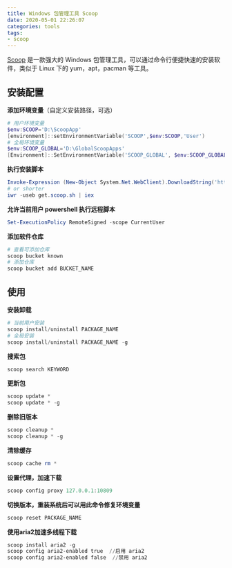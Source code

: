 ```yaml
---
title: Windows 包管理工具 Scoop
date: 2020-05-01 22:26:07
categories: tools
tags:
- scoop
---
```


[Scoop](https://scoop.sh/) 是一款强大的 Windows 包管理工具，可以通过命令行便捷快速的安装软件，类似于 Linux 下的 yum，apt，pacman 等工具。

##  安装配置

**添加环境变量**（自定义安装路径，可选）

```powershell
# 用户环境变量
$env:SCOOP='D:\ScoopApp'
[environment]::setEnvironmentVariable('SCOOP',$env:SCOOP,'User')
# 全局环境变量
$env:SCOOP_GLOBAL='D:\GlobalScoopApps'
[Environment]::SetEnvironmentVariable('SCOOP_GLOBAL', $env:SCOOP_GLOBAL, 'Machine')
```

<!-- more -->

**执行安装脚本**

```powershell
Invoke-Expression (New-Object System.Net.WebClient).DownloadString('https://get.scoop.sh')
# or shorter
iwr -useb get.scoop.sh | iex
```

**允许当前用户 powershell  执行远程脚本**

```powershell
Set-ExecutionPolicy RemoteSigned -scope CurrentUser
```

**添加软件仓库**

```powershell
# 查看可添加仓库
scoop bucket known
# 添加仓库
scoop bucket add BUCKET_NAME
```

## 使用

**安装卸载**

```powershell
# 当前用户安装
scoop install/uninstall PACKAGE_NAME
# 全局安装
scoop install/uninstall PACKAGE_NAME -g
```

**搜索包**

```powershell
scoop search KEYWORD
```

**更新包**

```powershell
scoop update *
scoop update * -g
```

**删除旧版本**

```powershell
scoop cleanup *
scoop cleanup * -g
```

**清除缓存**

```powershell
scoop cache rm *
```

**设置代理，加速下载**

```powershell
scoop config proxy 127.0.0.1:10809
```

**切换版本，重装系统后可以用此命令修复环境变量**

```powershell
scoop reset PACKAGE_NAME
```

**使用aria2加速多线程下载**

```powershell
scoop install aria2 -g
scoop config aria2-enabled true  //启用 aria2
scoop config aria2-enabled false  //禁用 aria2
```